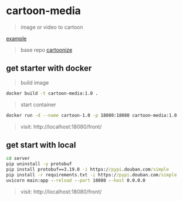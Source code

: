 # cartoon-media

> image or video to cartoon

[example](example.png)

> base repo [cartoonize](https://github.com/experience-ml/cartoonize)

## get starter with docker 

> build image

```sh
docker build -t cartoon-media:1.0 .
```

> start container

```sh
docker run -d --name cartoon-1.0 -p 18080:18080 cartoon-media:1.0
```

> visit: http://localhost:18080/front/

## get start with local

```cmd
cd server
pip uninstall -y protobuf
pip install protobuf==3.19.0 -i https://pypi.douban.com/simple      
pip install -r requirements.txt -i https://pypi.douban.com/simple 
uvicorn main:app --reload --port 18080 --host 0.0.0.0

```
> visit: http://localhost:18080/front/




